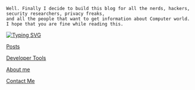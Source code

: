 ```term
Well. Finally I decide to build this blog for all the nerds, hackers, security researchers, privacy freaks, 
and all the people that want to get information about Computer world. I hope that you are fine while reading this.  
```

[![Typing SVG](https://readme-typing-svg.herokuapp.com?size=18&duration=10000&color=F7105F&multiline=true&lines=Hopefulness+i+will+leave+this+account+;With+Speacil+Expectations;Beyond+The+Horizon+With+a+Full+Measearus+)](https://git.io/typing-svg)

[Posts](posts.md)

[Developer Tools](dev.md)

[About me](about.md)

[Contact Me](contacts.md)
